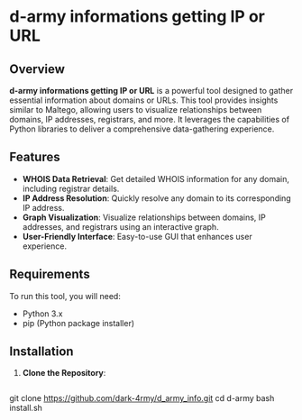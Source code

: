 # d-army informations getting IP or URL

## Overview
**d-army informations getting IP or URL** is a powerful tool designed to gather essential information about domains or URLs. This tool provides insights similar to Maltego, allowing users to visualize relationships between domains, IP addresses, registrars, and more. It leverages the capabilities of Python libraries to deliver a comprehensive data-gathering experience.

## Features
- **WHOIS Data Retrieval**: Get detailed WHOIS information for any domain, including registrar details.
- **IP Address Resolution**: Quickly resolve any domain to its corresponding IP address.
- **Graph Visualization**: Visualize relationships between domains, IP addresses, and registrars using an interactive graph.
- **User-Friendly Interface**: Easy-to-use GUI that enhances user experience.

## Requirements
To run this tool, you will need:
- Python 3.x
- pip (Python package installer)

## Installation

1. **Clone the Repository**:
   ```bash
   
  git clone https://github.com/dark-4rmy/d_army_info.git
   cd d-army
   bash install.sh 
